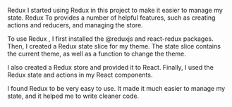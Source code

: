 Redux
I started using Redux in this project to make it easier to manage my state. Redux To provides a number of helpful features, such as creating actions and reducers, and managing the store.

To use Redux , I first installed the @reduxjs and react-redux packages. Then, I created a Redux state slice for my theme. The state slice contains the current theme, as well as a function to change the theme.

I also created a Redux store and provided it to React. Finally, I used the Redux state and actions in my React components.

I found Redux to be very easy to use. It made it much easier to manage my state, and it helped me to write cleaner code.
